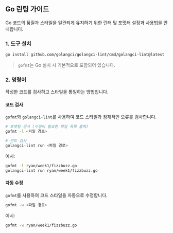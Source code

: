 ## Go 린팅 가이드

Go 코드의 품질과 스타일을 일관되게 유지하기 위한 린터 및 포맷터 설정과 사용법을 안내합니다.

### 1. 도구 설치

```bash
go install github.com/golangci/golangci-lint/cmd/golangci-lint@latest
````

> `gofmt`는 Go 설치 시 기본적으로 포함되어 있습니다.

### 2. 명령어

작성한 코드를 검사하고 스타일을 통일하는 방법입니다.

#### 코드 검사

`gofmt`와 `golangci-lint`를 사용하여 코드 스타일과 잠재적인 오류를 검사합니다.

```bash
# 포맷팅 검사 (수정이 필요한 파일 목록 출력)
gofmt -l <파일 경로>

# 린트 검사
golangci-lint run <파일 경로>
```

예시:

```bash
gofmt -l ryan/week1/fizzbuzz.go
golangci-lint run ryan/week1/fizzbuzz.go
```

#### 자동 수정

`gofmt`를 사용하여 코드 스타일을 자동으로 수정합니다.

```bash
gofmt -w <파일 경로>
```

예시:

```bash
gofmt -w ryan/week1/fizzbuzz.go
```
